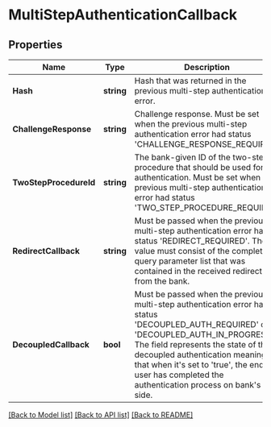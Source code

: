 # MultiStepAuthenticationCallback

## Properties
Name | Type | Description | Notes
------------ | ------------- | ------------- | -------------
**Hash** | **string** | Hash that was returned in the previous multi-step authentication error. | [default to null]
**ChallengeResponse** | **string** | Challenge response. Must be set when the previous multi-step authentication error had status &#39;CHALLENGE_RESPONSE_REQUIRED. | [optional] [default to null]
**TwoStepProcedureId** | **string** | The bank-given ID of the two-step-procedure that should be used for authentication. Must be set when the previous multi-step authentication error had status &#39;TWO_STEP_PROCEDURE_REQUIRED. | [optional] [default to null]
**RedirectCallback** | **string** | Must be passed when the previous multi-step authentication error had status &#39;REDIRECT_REQUIRED&#39;. The value must consist of the complete query parameter list that was contained in the received redirect from the bank. | [optional] [default to null]
**DecoupledCallback** | **bool** | Must be passed when the previous multi-step authentication error had status &#39;DECOUPLED_AUTH_REQUIRED&#39; or &#39;DECOUPLED_AUTH_IN_PROGRESS&#39;. The field represents the state of the decoupled authentication meaning that when it&#39;s set to &#39;true&#39;, the end-user has completed the authentication process on bank&#39;s side. | [optional] [default to null]

[[Back to Model list]](../README.md#documentation-for-models) [[Back to API list]](../README.md#documentation-for-api-endpoints) [[Back to README]](../README.md)


